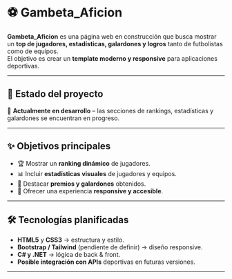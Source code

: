 # ⚽ Gambeta_Aficion  

**Gambeta_Aficion** es una página web en construcción que busca mostrar un **top de jugadores, estadísticas, galardones y logros** tanto de futbolistas como de equipos.  
El objetivo es crear un **template moderno y responsive** para aplicaciones deportivas.  

---

## 🚧 Estado del proyecto
🔨 **Actualmente en desarrollo** – las secciones de rankings, estadísticas y galardones se encuentran en progreso.  

---

## ✨ Objetivos principales
- 🏆 Mostrar un **ranking dinámico** de jugadores.  
- 📊 Incluir **estadísticas visuales** de jugadores y equipos.  
- 🥇 Destacar **premios y galardones** obtenidos.  
- 📱 Ofrecer una experiencia **responsive y accesible**.  

---

## 🛠️ Tecnologías planificadas
- **HTML5** y **CSS3** → estructura y estilo.  
- **Bootstrap / Tailwind** (pendiente de definir) → diseño responsive.  
- **C# y .NET** → lógica de back & front.  
- **Posible integración con APIs** deportivas en futuras versiones.  

---
